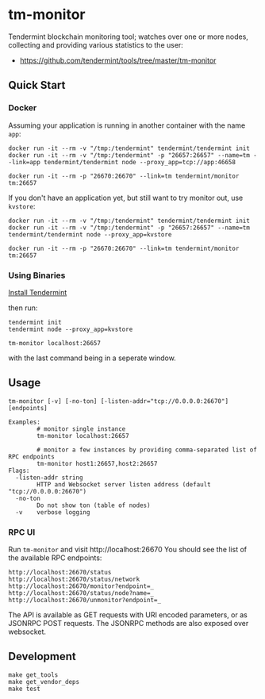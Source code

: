 # tm-monitor

Tendermint blockchain monitoring tool; watches over one or more nodes,
collecting and providing various statistics to the user:

- https://github.com/tendermint/tools/tree/master/tm-monitor

## Quick Start

### Docker

Assuming your application is running in another container with the name
`app`:

    docker run -it --rm -v "/tmp:/tendermint" tendermint/tendermint init
    docker run -it --rm -v "/tmp:/tendermint" -p "26657:26657" --name=tm --link=app tendermint/tendermint node --proxy_app=tcp://app:46658

    docker run -it --rm -p "26670:26670" --link=tm tendermint/monitor tm:26657

If you don't have an application yet, but still want to try monitor out,
use `kvstore`:

    docker run -it --rm -v "/tmp:/tendermint" tendermint/tendermint init
    docker run -it --rm -v "/tmp:/tendermint" -p "26657:26657" --name=tm tendermint/tendermint node --proxy_app=kvstore

    docker run -it --rm -p "26670:26670" --link=tm tendermint/monitor tm:26657

### Using Binaries

[Install Tendermint](https://github.com/tendermint/tendermint#install)

then run:

    tendermint init
    tendermint node --proxy_app=kvstore

    tm-monitor localhost:26657

with the last command being in a seperate window.

## Usage

    tm-monitor [-v] [-no-ton] [-listen-addr="tcp://0.0.0.0:26670"] [endpoints]

    Examples:
            # monitor single instance
            tm-monitor localhost:26657

            # monitor a few instances by providing comma-separated list of RPC endpoints
            tm-monitor host1:26657,host2:26657
    Flags:
      -listen-addr string
            HTTP and Websocket server listen address (default "tcp://0.0.0.0:26670")
      -no-ton
            Do not show ton (table of nodes)
      -v    verbose logging

### RPC UI

Run `tm-monitor` and visit http://localhost:26670 You should see the
list of the available RPC endpoints:

    http://localhost:26670/status
    http://localhost:26670/status/network
    http://localhost:26670/monitor?endpoint=_
    http://localhost:26670/status/node?name=_
    http://localhost:26670/unmonitor?endpoint=_

The API is available as GET requests with URI encoded parameters, or as
JSONRPC POST requests. The JSONRPC methods are also exposed over
websocket.

## Development

    make get_tools
    make get_vendor_deps
    make test

